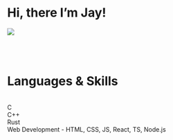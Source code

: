 # Hi, there I’m Jay! 

![](https://c.tenor.com/CwZDbX7DvR8AAAAd/pixel-sakura.gif)
###### 


<br/>
<h1>Languages & Skills</h1>
<br/>
   C
   <br/>
     C++
  <br/>
  <a href="https://camo.githubusercontent.com/3ccd6ab803f782e3d9d8f91af955e98d9b915d60afa4f5c90fd25db4daf6b3b5/68747470733a2f2f75706c6f61642e77696b696d656469612e6f72672f77696b6970656469612f636f6d6d6f6e732f7468756d622f322f32302f52757374616365616e2d6f7269672d6e6f736861646f772e7376672f3132303070782d52757374616365616e2d6f7269672d6e6f736861646f772e7376672e706e67"></a>
     Rust
  <br/> 
     Web Development - HTML, CSS, JS, React, TS, Node.js
   

                
